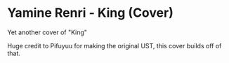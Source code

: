 # Yamine Renri - King (Cover)
Yet another cover of "King"

Huge credit to Pifuyuu for making the original UST, this cover builds off of that.

